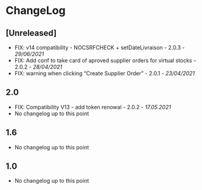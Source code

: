 # ChangeLog

## [Unreleased]
- FIX: v14 compatibility - NOCSRFCHECK + setDateLivraison - 2.0.3 - *29/06/2021*
- FIX: Add conf to take card of aproved supplier orders for virtual stocks - 2.0.2 - *28/04/2021*
- FIX: warning when clicking “Create Supplier Order” - 2.0.1 - *23/04/2021*

## 2.0

- FIX: Compatibility V13 - add token renowal - 2.0.2 - *17.05.2021*
- No changelog up to this point

## 1.6
- No changelog up to this point

## 1.0
- No changelog up to this point


